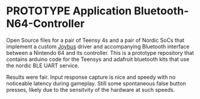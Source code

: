 # PROTOTYPE Application Bluetooth-N64-Controller
Open Source files for a pair of Teensy 4s and a pair of Nordic SoCs that implement a custom [Joybus](https://n64brew.dev/wiki/Joybus_Protocol) driver and accompanying Bluetooth interface between a Nintendo 64 and its controller. This is a prototype repository that contains arduino code for the Teensys and adafruit bluetooth kits that use the nordic BLE UART service.

Results were fair. Input response capture is nice and speedy with no noticeable latency during gameplay. Still some spontaneous false button presses, likely due to the sensitvity of the hardware at such speeds. 

 

